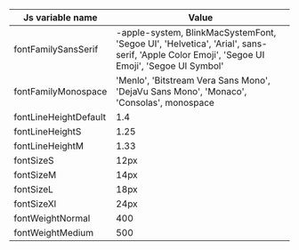 <!--

   Do not edit directly
   Generated by style-dictionary on Wed Jun 24 2020 19:23:47 GMT-0400 (Eastern Daylight Time)

-->
| Js variable name      | Value                                                                                                                                     |
| --------------------- | ----------------------------------------------------------------------------------------------------------------------------------------- |
| fontFamilySansSerif   | -apple-system, BlinkMacSystemFont, 'Segoe UI', 'Helvetica', 'Arial', sans-serif, 'Apple Color Emoji', 'Segoe UI Emoji', 'Segoe UI Symbol' |
| fontFamilyMonospace   | 'Menlo', 'Bitstream Vera Sans Mono', 'DejaVu Sans Mono', 'Monaco', 'Consolas', monospace                                                  |
| fontLineHeightDefault | 1.4                                                                                                                                       |
| fontLineHeightS       | 1.25                                                                                                                                      |
| fontLineHeightM       | 1.33                                                                                                                                      |
| fontSizeS             | 12px                                                                                                                                      |
| fontSizeM             | 14px                                                                                                                                      |
| fontSizeL             | 18px                                                                                                                                      |
| fontSizeXl            | 24px                                                                                                                                      |
| fontWeightNormal      | 400                                                                                                                                       |
| fontWeightMedium      | 500                                                                                                                                       |
